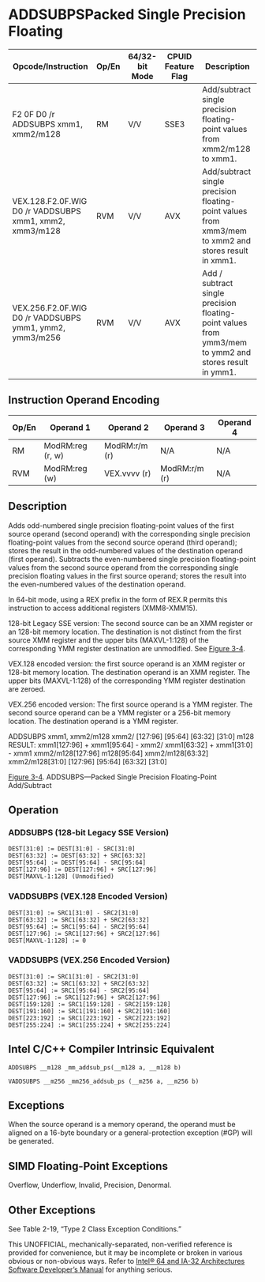 # ADDSUBPS**Packed Single Precision Floating**

| Opcode/Instruction                                      | Op/En | 64/32-bit Mode | CPUID Feature Flag | Description                                                                                            |
| ------------------------------------------------------- | ----- | -------------- | ------------------ | ------------------------------------------------------------------------------------------------------ |
| F2 0F D0 /r ADDSUBPS xmm1, xmm2/m128                    | RM    | V/V            | SSE3               | Add/subtract single precision floating-point values from xmm2/m128 to xmm1.                            |
| VEX.128.F2.0F.WIG D0 /r VADDSUBPS xmm1, xmm2, xmm3/m128 | RVM   | V/V            | AVX                | Add/subtract single precision floating-point values from xmm3/mem to xmm2 and stores result in xmm1.   |
| VEX.256.F2.0F.WIG D0 /r VADDSUBPS ymm1, ymm2, ymm3/m256 | RVM   | V/V            | AVX                | Add / subtract single precision floating-point values from ymm3/mem to ymm2 and stores result in ymm1. |

## Instruction Operand Encoding

| Op/En | Operand 1        | Operand 2     | Operand 3     | Operand 4 |
| ----- | ---------------- | ------------- | ------------- | --------- |
| RM    | ModRM:reg (r, w) | ModRM:r/m (r) | N/A           | N/A       |
| RVM   | ModRM:reg (w)    | VEX.vvvv (r)  | ModRM:r/m (r) | N/A       |

## Description

Adds odd-numbered single precision floating-point values of the first source operand (second operand) with the corresponding single precision floating-point values from the second source operand (third operand); stores the result in the odd-numbered values of the destination operand (first operand). Subtracts the even-numbered single precision floating-point values from the second source operand from the corresponding single precision floating values in the first source operand; stores the result into the even-numbered values of the destination operand.

In 64-bit mode, using a REX prefix in the form of REX.R permits this instruction to access additional registers (XMM8-XMM15).

128-bit Legacy SSE version: The second source can be an XMM register or an 128-bit memory location. The destination is not distinct from the first source XMM register and the upper bits (MAXVL-1:128) of the corresponding YMM register destination are unmodified. See [Figure 3-4](/x86/addsubps#fig-3-4).

VEX.128 encoded version: the first source operand is an XMM register or 128-bit memory location. The destination operand is an XMM register. The upper bits (MAXVL-1:128) of the corresponding YMM register destination are zeroed.

VEX.256 encoded version: The first source operand is a YMM register. The second source operand can be a YMM register or a 256-bit memory location. The destination operand is a YMM register.

ADDSUBPS xmm1, xmm2/m128
xmm2/
[127:96]
[95:64]
[63:32]
[31:0]
m128
RESULT:
xmm1[127:96] +
xmm1[95:64] - xmm2/
xmm1[63:32] +
xmm1[31:0] -
xmm1
xmm2/m128[127:96]
m128[95:64]
xmm2/m128[63:32]
xmm2/m128[31:0]
[127:96]
[95:64]
[63:32]
[31:0]

[Figure 3-4](/x86/addsubps#fig-3-4). ADDSUBPS—Packed Single Precision Floating-Point Add/Subtract

## Operation

### ADDSUBPS (128-bit Legacy SSE Version)

```
DEST[31:0] := DEST[31:0] - SRC[31:0]
DEST[63:32] := DEST[63:32] + SRC[63:32]
DEST[95:64] := DEST[95:64] - SRC[95:64]
DEST[127:96] := DEST[127:96] + SRC[127:96]
DEST[MAXVL-1:128] (Unmodified)

```

### VADDSUBPS (VEX.128 Encoded Version)

```
DEST[31:0] := SRC1[31:0] - SRC2[31:0]
DEST[63:32] := SRC1[63:32] + SRC2[63:32]
DEST[95:64] := SRC1[95:64] - SRC2[95:64]
DEST[127:96] := SRC1[127:96] + SRC2[127:96]
DEST[MAXVL-1:128] := 0

```

### VADDSUBPS (VEX.256 Encoded Version)

```
DEST[31:0] := SRC1[31:0] - SRC2[31:0]
DEST[63:32] := SRC1[63:32] + SRC2[63:32]
DEST[95:64] := SRC1[95:64] - SRC2[95:64]
DEST[127:96] := SRC1[127:96] + SRC2[127:96]
DEST[159:128] := SRC1[159:128] - SRC2[159:128]
DEST[191:160] := SRC1[191:160] + SRC2[191:160]
DEST[223:192] := SRC1[223:192] - SRC2[223:192]
DEST[255:224] := SRC1[255:224] + SRC2[255:224]

```

## Intel C/C++ Compiler Intrinsic Equivalent

```
ADDSUBPS __m128 _mm_addsub_ps(__m128 a, __m128 b)

```

```
VADDSUBPS __m256 _mm256_addsub_ps (__m256 a, __m256 b)

```

## Exceptions

When the source operand is a memory operand, the operand must be aligned on a 16-byte boundary or a general-protection exception (#​​​​GP) will be generated.

## SIMD Floating-Point Exceptions

Overflow, Underflow, Invalid, Precision, Denormal.

## Other Exceptions

See Table 2-19, “Type 2 Class Exception Conditions.”

This UNOFFICIAL, mechanically-separated, non-verified reference is provided for convenience, but it may be
incomplete or broken in various obvious or non-obvious
ways. Refer to [Intel® 64 and IA-32 Architectures Software Developer’s Manual](https://software.intel.com/en-us/download/intel-64-and-ia-32-architectures-sdm-combined-volumes-1-2a-2b-2c-2d-3a-3b-3c-3d-and-4) for anything serious.

